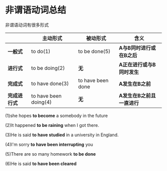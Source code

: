 # 非谓语动词总结

非谓语动词有很多形式

|                | 主动形式               | 被动形式          | 含义                       |
| -------------- | ---------------------- | ----------------- | -------------------------- |
| **一般式**     | to do(1)               | to be done(5)     | **A与B同时进行或在B之后**  |
| **进行式**     | to be doing(2)         | **无**            | **A正在进行或与B同时发生** |
| **完成式**     | to have done(3)        | to have been done | **A发生在B之前**           |
| **完成进行式** | to have  been doing(4) | **无**            | **A发生在B之前且一直进行** |

(1)she hopes **to become** a somebody in the future

(2)It happened **to be raining** when I got there.

(3)He is said **to have studied** in a university in England.

(4)I'm sorry **to have been interrupting** you

(5)There are so many homework **to be done**

(6)He is said **to have been cleared** 


